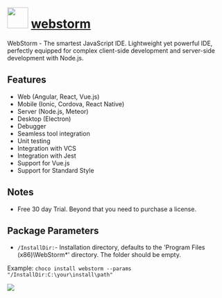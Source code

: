 # <img src="https://cdn.jsdelivr.net/gh/chocolatey-community/chocolatey-coreteampackages@8edfc93894e9bdd11deb36d1cbbfe8a47a7b013a/icons/webstorm.png" width="48" height="48"/> [webstorm](https://chocolatey.org/packages/webstorm)


WebStorm - The smartest JavaScript IDE. Lightweight yet powerful IDE, perfectly equipped for complex client-side development and server-side development with Node.js.

## Features

- Web (Angular, React, Vue.js)
- Mobile (Ionic, Cordova, React Native)
- Server (Node.js, Meteor)
- Desktop (Electron)
- Debugger
- Seamless tool integration
- Unit testing
- Integration with VCS
- Integration with Jest
- Support for Vue.js
- Support for Standard Style

## Notes

- Free 30 day Trial. Beyond that you need to purchase a license.

## Package Parameters
- `/InstallDir:`- Installation directory, defaults to the 'Program Files (x86)\WebStorm*' directory. The folder should be empty.

Example: `choco install webstorm --params "/InstallDir:C:\your\install\path"`

![](https://raw.githubusercontent.com/chocolatey/chocolatey-coreteampackages/master/automatic/webstorm/screenshot.png)
